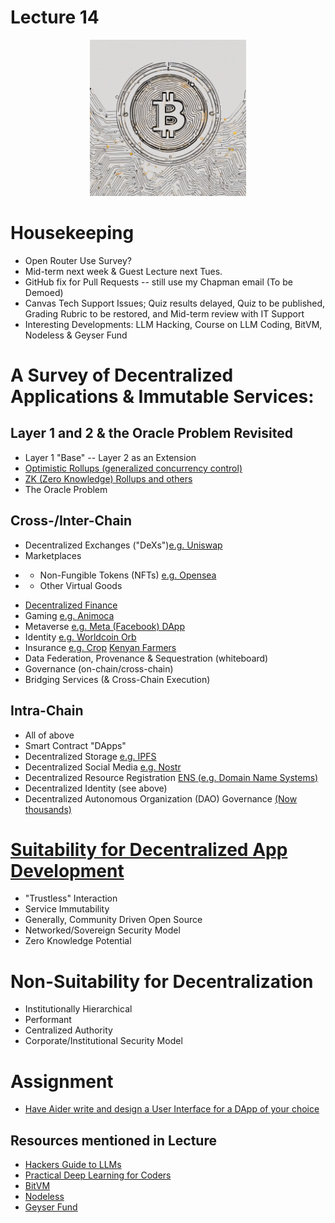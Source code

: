 # Lecture 14

<div align="center">
  <img src="./sea_of_Bitcoin..png" width="250" height="250" />
</div>

# Housekeeping

- Open Router Use Survey?
- Mid-term next week & Guest Lecture next Tues. 
- GitHub fix for Pull Requests -- still use my Chapman email (To be Demoed)
- Canvas Tech Support Issues; Quiz results delayed, Quiz to be published, Grading Rubric to be restored, and Mid-term review with IT Support
- Interesting Developments: LLM Hacking, Course on LLM Coding, BitVM, Nodeless & Geyser Fund

# A Survey of Decentralized Applications & Immutable Services:

## Layer 1 and 2 & the Oracle Problem Revisited
* Layer 1 "Base" -- Layer 2 as an Extension
* [Optimistic Rollups (generalized concurrency control)](https://en.wikipedia.org/wiki/Optimistic_concurrency_control)
* [ZK (Zero Knowledge) Rollups and others](https://vitalik.ca/general/2021/01/05/rollup.html)
* The Oracle Problem

## Cross-/Inter-Chain
* Decentralized Exchanges ("DeXs")[e.g. Uniswap](https://uniswap.org)
* Marketplaces
- * Non-Fungible Tokens (NFTs) [e.g. Opensea](https://opensea.com)
- * Other Virtual Goods
* [Decentralized Finance](https://defillama.com/)
* Gaming [e.g. Animoca](https://www.animocabrands.com/primary-game-products)
* Metaverse [e.g. Meta (Facebook) DApp ](https://www.coindesk.com/web3/2023/03/10/facebook-parent-company-meta-exploring-decentralized-app-report/)
* Identity [e.g. Worldcoin Orb](https://www.theguardian.com/technology/2023/jul/28/crypto-firm-wants-to-scan-your-eyeballs-worldcoin-privacy-ai)
* Insurance [e.g. Crop](https://chainlinktoday.com/march-2023-recap-etheriscs-chainlink-powered-crop-insurance-continues-to-scale-in-kenya-pwc-germany-partners-with-chainlink-labs-to-boost-enterprise-blockchain-adoption/) [Kenyan Farmers](https://chainlinktoday.com/additional-7000-kenyan-farmers-protected-by-etheriscs-chainlink-powered-parametric-crop-insurance/)
* Data Federation, Provenance & Sequestration (whiteboard)
* Governance (on-chain/cross-chain)
* Bridging Services (& Cross-Chain Execution)

## Intra-Chain
* All of above
* Smart Contract "DApps"
* Decentralized Storage [e.g. IPFS]()
* Decentralized Social Media [e.g. Nostr]()
* Decentralized Resource Registration [ENS (e.g. Domain Name Systems)]() 
* Decentralized Identity (see above)
* Decentralized Autonomous Organization (DAO) Governance [(Now thousands)]()

# [Suitability for Decentralized App Development](./notes_lec14.md)
- "Trustless" Interaction
- Service Immutability
- Generally, Community Driven Open Source
- Networked/Sovereign Security Model
- Zero Knowledge Potential

# Non-Suitability for Decentralization
- Institutionally Hierarchical
- Performant
- Centralized Authority
- Corporate/Institutional Security Model

# Assignment

* [Have Aider write and design a User Interface for a DApp of your choice](../assignments/12_Oct_2023.md)

## Resources mentioned in Lecture

* [Hackers Guide to LLMs](https://youtu.be/jkrNMKz9pWU?si=xum8ylFxrV9a9dS1) 
* [Practical Deep Learning for Coders](https://course.fast.ai/) 
* [BitVM](https://stephanlivera.com/episode/520/)
* [Nodeless](https://nodeless.io/)
* [Geyser Fund](https://geyser.fund)
